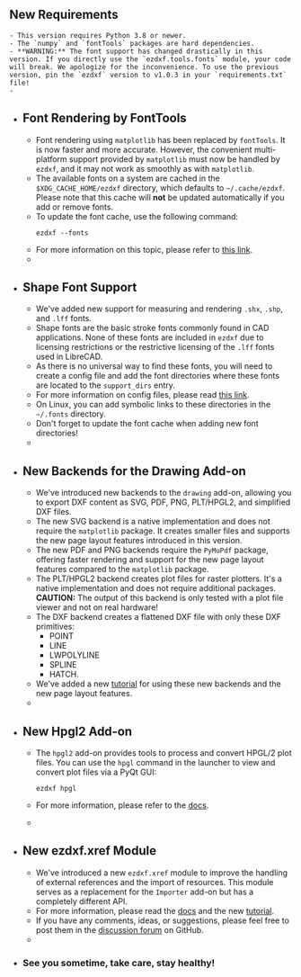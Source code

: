 ## New Requirements
	- This version requires Python 3.8 or newer.
	- The `numpy` and `fontTools` packages are hard dependencies.
	- **WARNING:** The font support has changed drastically in this version. If you directly use the `ezdxf.tools.fonts` module, your code will break. We apologize for the inconvenience. To use the previous version, pin the `ezdxf` version to v1.0.3 in your `requirements.txt` file!
	-
- ## Font Rendering by FontTools
	- Font rendering using `matplotlib` has been replaced by `fontTools`. It is now faster and more accurate. However, the convenient multi-platform support provided by `matplotlib` must now be handled by `ezdxf`, and it may not work as smoothly as with `matplotlib`.
	- The available fonts on a system are cached in the `$XDG_CACHE_HOME/ezdxf` directory, which defaults to `~/.cache/ezdxf`. Please note that this cache will **not** be updated automatically if you add or remove fonts.
	- To update the font cache, use the following command:
	  ```shell
	  ezdxf --fonts
	  ```
	- For more information on this topic, please refer to [this link](https://ezdxf.mozman.at/docs/howto/fonts.html).
	-
- ## Shape Font Support
	- We've added new support for measuring and rendering `.shx`, `.shp`, and `.lff` fonts.
	- Shape fonts are the basic stroke fonts commonly found in CAD applications. None of these fonts are included in `ezdxf` due to licensing restrictions or the restrictive licensing of the `.lff` fonts used in LibreCAD.
	- As there is no universal way to find these fonts, you will need to create a config file and add the font directories where these fonts are located to the `support_dirs` entry.
	- For more information on config files, please read [this link](https://ezdxf.mozman.at/docs/options.html#config-files).
	- On Linux, you can add symbolic links to these directories in the `~/.fonts` directory.
	- Don't forget to update the font cache when adding new font directories!
	-
- ## New Backends for the Drawing Add-on
	- We've introduced new backends to the `drawing` add-on, allowing you to export DXF content as SVG, PDF, PNG, PLT/HPGL2, and simplified DXF files.
	- The new SVG backend is a native implementation and does not require the `matplotlib` package. It creates smaller files and supports the new page layout features introduced in this version.
	- The new PDF and PNG backends require the `PyMuPdf` package, offering faster rendering and support for the new page layout features compared to the `matplotlib` package.
	- The PLT/HPGL2 backend creates plot files for raster plotters. It's a native implementation and does not require additional packages. **CAUTION:** The output of this backend is only tested with a plot file viewer and not on real hardware!
	- The DXF backend creates a flattened DXF file with only these DXF primitives:
		- POINT
		- LINE
		- LWPOLYLINE
		- SPLINE
		- HATCH.
	- We've added a new [tutorial](https://ezdxf.mozman.at/docs/tutorials/image_export.html) for using these new backends and the new page layout features.
	-
- ## New Hpgl2 Add-on
	- The `hpgl2` add-on provides tools to process and convert HPGL/2 plot files. You can use the `hpgl` command in the launcher to view and convert plot files via a PyQt GUI:
	  
	  ```shell
	  ezdxf hpgl
	  ```
	- For more information, please refer to the [docs](https://ezdxf.mozman.at/docs/addons/hpgl2.html).
	-
- ## New ezdxf.xref Module
	- We've introduced a new `ezdxf.xref` module to improve the handling of external references and the import of resources. This module serves as a replacement for the `Importer` add-on but has a completely different API.
	- For more information, please read the [docs](https://ezdxf.mozman.at/docs/xref.html) and the new [tutorial](https://ezdxf.mozman.at/docs/tutorials/xref_module.html).
	- If you have any comments, ideas, or suggestions, please feel free to post them in the [discussion forum](https://github.com/mozman/ezdxf/discussions) on GitHub.
	-
- ### See you sometime, take care, stay healthy!